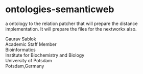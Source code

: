 # ontologies-semanticweb
a ontology to the relation patcher that will prepare the distance implementation. It will prepare the files for the nextworkx also.

Gaurav Sablok \
Academic Staff Member \
Bioinformatics \
Institute for Biochemistry and Biology \
University of Potsdam \
Potsdam,Germany
